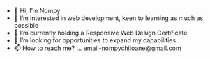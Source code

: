 - 👋 Hi, I’m Nompy
- 👀 I’m interested in web development, keen to learning as much as possible
- 🌱 I’m currently holding a Responsive Web Design Certificate
- 💞️ I’m looking for opportunities to expand my capabilities
- 📫 How to reach me? ... email-nompychiloane@gmail.com

<!---
nompy472/nompy472 is a ✨ special ✨ repository because its `README.md` (this file) appears on your GitHub profile.
You can click the Preview link to take a look at your changes.
--->
